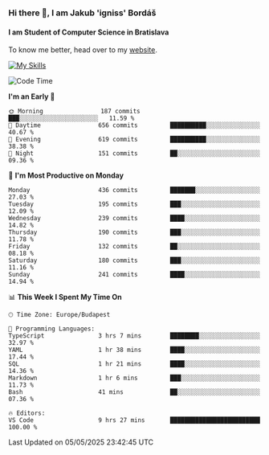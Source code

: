 ### Hi there 👋, I am Jakub 'igniss' Bordáš

#### I am Student of Computer Science in Bratislava
To know me better, head over to my [website](https://bordas.sk).

[![My Skills](https://skillicons.dev/icons?i=js,typescript,html,css,figma,svelte,vue,next,postgresql,nest,express,nodejs)](https://bordas.sk)


<!--START_SECTION:waka-->
![Code Time](http://img.shields.io/badge/Code%20Time-1%2C872%20hrs%2011%20mins-blue)

**I'm an Early 🐤** 

```text
🌞 Morning                187 commits         ███░░░░░░░░░░░░░░░░░░░░░░   11.59 % 
🌆 Daytime                656 commits         ██████████░░░░░░░░░░░░░░░   40.67 % 
🌃 Evening                619 commits         ██████████░░░░░░░░░░░░░░░   38.38 % 
🌙 Night                  151 commits         ██░░░░░░░░░░░░░░░░░░░░░░░   09.36 % 
```
📅 **I'm Most Productive on Monday** 

```text
Monday                   436 commits         ███████░░░░░░░░░░░░░░░░░░   27.03 % 
Tuesday                  195 commits         ███░░░░░░░░░░░░░░░░░░░░░░   12.09 % 
Wednesday                239 commits         ████░░░░░░░░░░░░░░░░░░░░░   14.82 % 
Thursday                 190 commits         ███░░░░░░░░░░░░░░░░░░░░░░   11.78 % 
Friday                   132 commits         ██░░░░░░░░░░░░░░░░░░░░░░░   08.18 % 
Saturday                 180 commits         ███░░░░░░░░░░░░░░░░░░░░░░   11.16 % 
Sunday                   241 commits         ████░░░░░░░░░░░░░░░░░░░░░   14.94 % 
```


📊 **This Week I Spent My Time On** 

```text
🕑︎ Time Zone: Europe/Budapest

💬 Programming Languages: 
TypeScript               3 hrs 7 mins        ████████░░░░░░░░░░░░░░░░░   32.97 % 
YAML                     1 hr 38 mins        ████░░░░░░░░░░░░░░░░░░░░░   17.44 % 
SQL                      1 hr 21 mins        ████░░░░░░░░░░░░░░░░░░░░░   14.36 % 
Markdown                 1 hr 6 mins         ███░░░░░░░░░░░░░░░░░░░░░░   11.73 % 
Bash                     41 mins             ██░░░░░░░░░░░░░░░░░░░░░░░   07.36 % 

🔥 Editors: 
VS Code                  9 hrs 27 mins       █████████████████████████   100.00 % 
```


 Last Updated on 05/05/2025 23:42:45 UTC
<!--END_SECTION:waka-->
